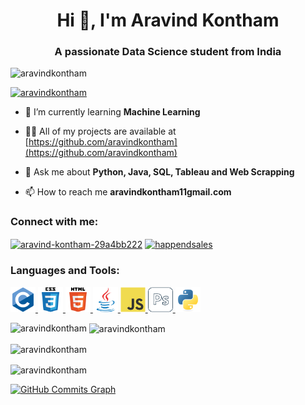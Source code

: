 <h1 align="center">Hi 👋, I'm Aravind Kontham</h1>
<h3 align="center">A passionate Data Science student from India</h3>

<p align="left"> <img src="https://komarev.com/ghpvc/?username=aravindkontham&label=Profile%20views&color=0e75b6&style=flat" alt="aravindkontham" /> </p>

<p align="left"> <a href="https://github.com/ryo-ma/github-profile-trophy"><img src="https://github-profile-trophy.vercel.app/?username=aravindkontham" alt="aravindkontham" /></a> </p>

- 🔭 I’m currently learning **Machine Learning**

- 👨‍💻 All of my projects are available at [https://github.com/aravindkontham](https://github.com/aravindkontham)

- 💬 Ask me about **Python, Java, SQL, Tableau and Web Scrapping**

- 📫 How to reach me **aravindkontham11gmail.com**

<h3 align="left">Connect with me:</h3>
<p align="left">
<a href="https://linkedin.com/in/aravind-kontham-29a4bb222" target="blank"><img align="center" src="https://raw.githubusercontent.com/rahuldkjain/github-profile-readme-generator/master/src/images/icons/Social/linked-in-alt.svg" alt="aravind-kontham-29a4bb222" height="30" width="40" /></a>
<a href="https://instagram.com/happendsales" target="blank"><img align="center" src="https://raw.githubusercontent.com/rahuldkjain/github-profile-readme-generator/master/src/images/icons/Social/instagram.svg" alt="happendsales" height="30" width="40" /></a>
</p>

<h3 align="left">Languages and Tools:</h3>
<p align="left"> <a href="https://www.cprogramming.com/" target="_blank" rel="noreferrer"> <img src="https://raw.githubusercontent.com/devicons/devicon/master/icons/c/c-original.svg" alt="c" width="40" height="40"/> </a> <a href="https://www.w3schools.com/css/" target="_blank" rel="noreferrer"> <img src="https://raw.githubusercontent.com/devicons/devicon/master/icons/css3/css3-original-wordmark.svg" alt="css3" width="40" height="40"/> </a> <a href="https://www.w3.org/html/" target="_blank" rel="noreferrer"> <img src="https://raw.githubusercontent.com/devicons/devicon/master/icons/html5/html5-original-wordmark.svg" alt="html5" width="40" height="40"/> </a> <a href="https://www.java.com" target="_blank" rel="noreferrer"> <img src="https://raw.githubusercontent.com/devicons/devicon/master/icons/java/java-original.svg" alt="java" width="40" height="40"/> </a> <a href="https://developer.mozilla.org/en-US/docs/Web/JavaScript" target="_blank" rel="noreferrer"> <img src="https://raw.githubusercontent.com/devicons/devicon/master/icons/javascript/javascript-original.svg" alt="javascript" width="40" height="40"/> </a> <a href="https://www.photoshop.com/en" target="_blank" rel="noreferrer"> <img src="https://raw.githubusercontent.com/devicons/devicon/master/icons/photoshop/photoshop-line.svg" alt="photoshop" width="40" height="40"/> </a> <a href="https://www.python.org" target="_blank" rel="noreferrer"> <img src="https://raw.githubusercontent.com/devicons/devicon/master/icons/python/python-original.svg" alt="python" width="40" height="40"/> </a> </p>

<p><img align="left" src="https://github-readme-stats.vercel.app/api/top-langs?username=aravindkontham&show_icons=true&locale=en&layout=compact" alt="aravindkontham" /></p>

<p>&nbsp;<img align="center" src="https://github-readme-stats.vercel.app/api?username=aravindkontham&show_icons=true&locale=en" alt="aravindkontham" /></p>

<p><img align="center" src="https://github-readme-streak-stats.herokuapp.com/?user=aravindkontham&" alt="aravindkontham" /></p>

<p><img align="center" src="https://github-readme-streak-stats.herokuapp.com/?user=aravindkontham&" alt="aravindkontham" /></p>
<a href="http://www.github.com/aravindkontham"><img src="https://activity-graph.herokuapp.com/graph?username=aravindkontham&bg_color=1c1917&color=ffffff&line=0891b2&point=ffffff&area_color=1c1917&area=true&hide_border=true&custom_title=GitHub%20Commits%20Graph" alt="GitHub Commits Graph" /></a>
